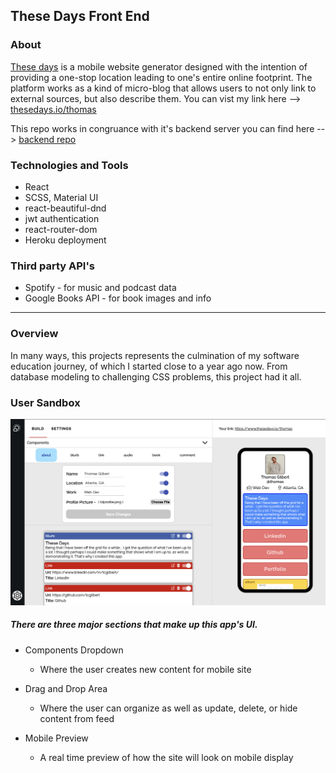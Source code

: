 ## These Days Front End

### About

<a target="_blank" href="https://www.thesedays.io/">These days</a> is a mobile website generator designed with the intention of providing a one-stop location leading to one's entire online footprint. The platform works as a kind of micro-blog that allows users to not only link to external sources, but also describe them. You can vist my link here --> <a target="_blank" href="https://www.thesedays.io/thomas">thesedays.io/thomas</a>

This repo works in congruance with it's backend server you can find here --> <a target="_blank" href="https://github.com/tcgilbert/td-back">backend repo</a>

### Technologies and Tools

-   React
-   SCSS, Material UI
-   react-beautiful-dnd
-   jwt authentication
-   react-router-dom
-   Heroku deployment

### Third party API's

-   Spotify - for music and podcast data
-   Google Books API - for book images and info

---

### Overview

In many ways, this projects represents the culmination of my software education journey, of which I started close to a year ago now. From database modeling to challenging CSS problems, this project had it all.

### User Sandbox

![](sandbox.png)

##### There are three major sections that make up this app's UI.

-   Components Dropdown

    -   Where the user creates new content for mobile site

-   Drag and Drop Area

    -   Where the user can organize as well as update, delete, or hide content from feed

-   Mobile Preview

    -   A real time preview of how the site will look on mobile display

